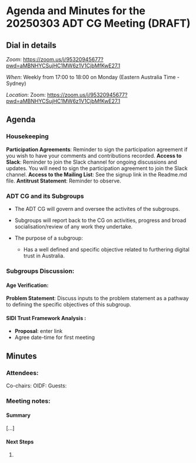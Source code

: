 # Agenda and Minutes for the 20250303 ADT CG Meeting (DRAFT)

## Dial in details

*Zoom*: https://zoom.us/j/95320945677?pwd=aMBNHYCSujHC1MW6z1V1CjbMfKwE27.1

*When*: Weekly from 17:00 to 18:00 on Monday (Eastern Australia Time - Sydney)

*Location*: Zoom: https://zoom.us/j/95320945677?pwd=aMBNHYCSujHC1MW6z1V1CjbMfKwE27.1


## Agenda

### Housekeeping

**Participation Agreements**: Reminder to sign the participation agreement if you wish to have your comments and contributions recorded.
**Access to Slack**: Reminder to join the Slack channel for ongoing discussions and updates. You will need to sign the participation agreement to join the Slack channel.
**Access to the Mailing List**: See the signup link in the Readme.md file.
**Antitrust Statement**: Reminder to observe.

### ADT CG and its Subgroups

- The ADT CG will govern and oversee the activites of the subgroups. 
- Subgroups will report back to the CG on activities, progress and broad socialisation/review of any work they undertake. 


- The purpose of a subgroup: 
    - Has a well defined and specific objective related to furthering digital trust in Australia.  

### Subgroups Discussion:
#### Age Verification: 

**Problem Statement**: 
Discuss inputs to the problem statement as a pathway to defining the specific objectives of this subgroup.
#### SIDI Trust Framework Analysis :

- **Proposal**: enter link
- Agree date-time for first meeting

## Minutes

### Attendees:
Co-chairs: 
OIDF: 
Guests: 

### Meeting notes:

#### Summary 
[...]

#### Next Steps
1. 
